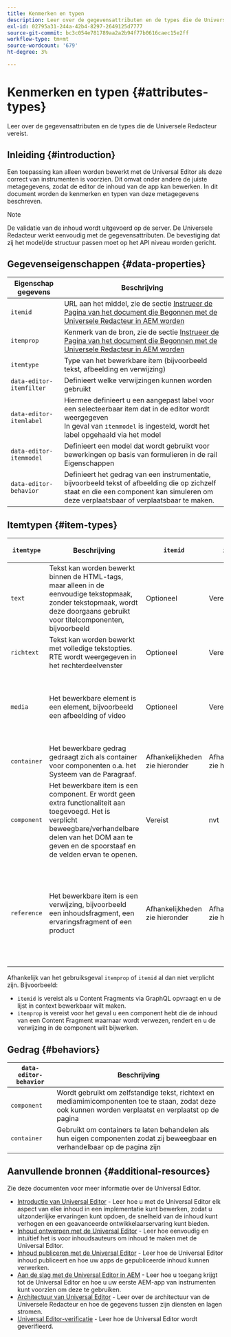 ```yaml
---
title: Kenmerken en typen
description: Leer over de gegevensattributen en de types die de Universele Redacteur vereist.
exl-id: 02795a31-244a-42b4-8297-2649125d7777
source-git-commit: bc3c054e781789aa2a2b94f77b0616caec15e2ff
workflow-type: tm+mt
source-wordcount: '679'
ht-degree: 3%

---
```



# Kenmerken en typen {#attributes-types}

Leer over de gegevensattributen en de types die de Universele Redacteur vereist.

## Inleiding {#introduction}

Een toepassing kan alleen worden bewerkt met de Universal Editor als deze correct van instrumenten is voorzien. Dit omvat onder andere de juiste metagegevens, zodat de editor de inhoud van de app kan bewerken. In dit document worden de kenmerken en typen van deze metagegevens beschreven.

>[!NOTE]
>
>De validatie van de inhoud wordt uitgevoerd op de server. De Universele Redacteur werkt eenvoudig met de gegevensattributen. De bevestiging dat zij het model/de structuur passen moet op het API niveau worden gericht.

## Gegevenseigenschappen {#data-properties}

| Eigenschap gegevens | Beschrijving |
|---|---|
| `itemid` | URL aan het middel, zie de sectie [Instrueer de Pagina van het document die Begonnen met de Universele Redacteur in AEM worden](getting-started.md#instrument-thepage) |
| `itemprop` | Kenmerk van de bron, zie de sectie [Instrueer de Pagina van het document die Begonnen met de Universele Redacteur in AEM worden](getting-started.md#instrument-thepage) |
| `itemtype` | Type van het bewerkbare item (bijvoorbeeld tekst, afbeelding en verwijzing) |
| `data-editor-itemfilter` | Definieert welke verwijzingen kunnen worden gebruikt |
| `data-editor-itemlabel` | Hiermee definieert u een aangepast label voor een selecteerbaar item dat in de editor wordt weergegeven <br>In geval van `itemmodel` is ingesteld, wordt het label opgehaald via het model |
| `data-editor-itemmodel` | Definieert een model dat wordt gebruikt voor bewerkingen op basis van formulieren in de rail Eigenschappen |
| `data-editor-behavior` | Definieert het gedrag van een instrumentatie, bijvoorbeeld tekst of afbeelding die op zichzelf staat en die een component kan simuleren om deze verplaatsbaar of verplaatsbaar te maken. |

## Itemtypen {#item-types}

| `itemtype` | Beschrijving | `itemid` | `itemprop` | `data-editor-itemfilter` | `data-editor-itemlabel` | `data-editor-itemmodel` | `data-editor-behvior` |
|---|---|---|---|---|---|---|---|
| `text` | Tekst kan worden bewerkt binnen de HTML-tags, maar alleen in de eenvoudige tekstopmaak, zonder tekstopmaak, wordt deze doorgaans gebruikt voor titelcomponenten, bijvoorbeeld | Optioneel | Vereist | nvt | Optioneel | nvt | Optioneel |
| `richtext` | Tekst kan worden bewerkt met volledige tekstopties. RTE wordt weergegeven in het rechterdeelvenster | Optioneel | Vereist | nvt | Optioneel | nvt | Optioneel |
| `media` | Het bewerkbare element is een element, bijvoorbeeld een afbeelding of video | Optioneel | Vereist | Optioneel<br>lijst met afbeeldings- of videofiltercriteria die worden doorgegeven aan de elementenkiezer | Optioneel | nvt | Optioneel |
| `container` | Het bewerkbare gedrag gedraagt zich als container voor componenten o.a. het Systeem van de Paragraaf. | Afhankelijkheden <br>zie hieronder | Afhankelijkheden <br>zie hieronder | Optioneel<br>een lijst met toegestane componenten | Optioneel | nvt | nvt |
| `component` | Het bewerkbare item is een component. Er wordt geen extra functionaliteit aan toegevoegd. Het is verplicht beweegbare/verhandelbare delen van het DOM aan te geven en de spoorstaaf en de velden ervan te openen. | Vereist | nvt | nvt | Optioneel | Optioneel | nvt |
| `reference` | Het bewerkbare item is een verwijzing, bijvoorbeeld een inhoudsfragment, een ervaringsfragment of een product | Afhankelijkheden <br>zie hieronder | Afhankelijkheden <br>zie hieronder | Optioneel<br>lijst met filtercriteria voor Content Fragment, Product of Experience Fragment die worden doorgegeven aan de referentiekiezer | Optioneel | Optioneel | nvt |

Afhankelijk van het gebruiksgeval `itemprop` of `itemid` al dan niet verplicht zijn. Bijvoorbeeld:

* `itemid` is vereist als u Content Fragments via GraphQL opvraagt en u de lijst in context bewerkbaar wilt maken.
* `itemprop` is vereist voor het geval u een component hebt die de inhoud van een Content Fragment waarnaar wordt verwezen, rendert en u de verwijzing in de component wilt bijwerken.

## Gedrag {#behaviors}

| `data-editor-behavior` | Beschrijving |
|---|---|
| `component` | Wordt gebruikt om zelfstandige tekst, richtext en mediamimicomponenten toe te staan, zodat deze ook kunnen worden verplaatst en verplaatst op de pagina |
| `container` | Gebruikt om containers te laten behandelen als hun eigen componenten zodat zij beweegbaar en verhandelbaar op de pagina zijn |

## Aanvullende bronnen {#additional-resources}

Zie deze documenten voor meer informatie over de Universal Editor.

* [Introductie van Universal Editor](introduction.md) - Leer hoe u met de Universal Editor elk aspect van elke inhoud in een implementatie kunt bewerken, zodat u uitzonderlijke ervaringen kunt opdoen, de snelheid van de inhoud kunt verhogen en een geavanceerde ontwikkelaarservaring kunt bieden.
* [Inhoud ontwerpen met de Universal Editor](authoring.md) - Leer hoe eenvoudig en intuïtief het is voor inhoudsauteurs om inhoud te maken met de Universal Editor.
* [Inhoud publiceren met de Universal Editor](publishing.md) - Leer hoe de Universal Editor inhoud publiceert en hoe uw apps de gepubliceerde inhoud kunnen verwerken.
* [Aan de slag met de Universal Editor in AEM](getting-started.md) - Leer hoe u toegang krijgt tot de Universal Editor en hoe u uw eerste AEM-app van instrumenten kunt voorzien om deze te gebruiken.
* [Architectuur van Universal Editor](architecture.md) - Leer over de architectuur van de Universele Redacteur en hoe de gegevens tussen zijn diensten en lagen stromen.
* [Universal Editor-verificatie](authentication.md) - Leer hoe de Universal Editor wordt geverifieerd.
